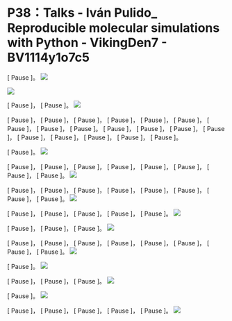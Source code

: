 # P38：Talks - Iván Pulido_ Reproducible molecular simulations with Python - VikingDen7 - BV1114y1o7c5

 [ Pause ]。
![](img/7d8bc9306ec00b1bcbd5f2894f10dacb_1.png)

![](img/7d8bc9306ec00b1bcbd5f2894f10dacb_2.png)

 [ Pause ]， [ Pause ]。
![](img/7d8bc9306ec00b1bcbd5f2894f10dacb_4.png)

 [ Pause ]， [ Pause ]， [ Pause ]， [ Pause ]， [ Pause ]， [ Pause ]， [ Pause ]， [ Pause ]， [ Pause ]。 [ Pause ]， [ Pause ]， [ Pause ]， [ Pause ]， [ Pause ]， [ Pause ]， [ Pause ]， [ Pause ]， [ Pause ]。

 [ Pause ]。
![](img/7d8bc9306ec00b1bcbd5f2894f10dacb_6.png)

 [ Pause ]， [ Pause ]， [ Pause ]， [ Pause ]， [ Pause ]， [ Pause ]， [ Pause ]， [ Pause ]。
![](img/7d8bc9306ec00b1bcbd5f2894f10dacb_8.png)

 [ Pause ]， [ Pause ]， [ Pause ]， [ Pause ]， [ Pause ]， [ Pause ]， [ Pause ]， [ Pause ]。
![](img/7d8bc9306ec00b1bcbd5f2894f10dacb_10.png)

 [ Pause ]， [ Pause ]， [ Pause ]， [ Pause ]， [ Pause ]。
![](img/7d8bc9306ec00b1bcbd5f2894f10dacb_12.png)

 [ Pause ]， [ Pause ]， [ Pause ]。
![](img/7d8bc9306ec00b1bcbd5f2894f10dacb_14.png)

 [ Pause ]， [ Pause ]， [ Pause ]， [ Pause ]， [ Pause ]， [ Pause ]， [ Pause ]， [ Pause ]。
![](img/7d8bc9306ec00b1bcbd5f2894f10dacb_16.png)

 [ Pause ]。
![](img/7d8bc9306ec00b1bcbd5f2894f10dacb_18.png)

 [ Pause ]， [ Pause ]， [ Pause ]。
![](img/7d8bc9306ec00b1bcbd5f2894f10dacb_20.png)

 [ Pause ]。
![](img/7d8bc9306ec00b1bcbd5f2894f10dacb_22.png)

 [ Pause ]， [ Pause ]， [ Pause ]， [ Pause ]， [ Pause ]。
![](img/7d8bc9306ec00b1bcbd5f2894f10dacb_24.png)